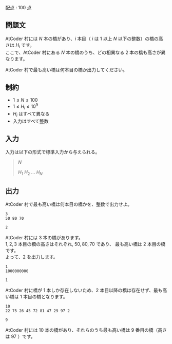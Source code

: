 配点 : $100$ 点

## 問題文

AtCoder 村には $N$ 本の橋があり、$i$ 本目（ $i$ は $1$ 以上 $N$ 以下の整数）の橋の高さは $H_i$ です。<br>
ここで、AtCoder 村にある $N$ 本の橋のうち、どの相異なる $2$ 本の橋も高さが異なります。

AtCoder 村で最も高い橋は何本目の橋か出力してください。

## 制約

- $1\leq N \leq 100$
- $1\leq H_i \leq 10^9$
- $H_i$ はすべて異なる
- 入力はすべて整数

## 入力

入力は以下の形式で標準入力から与えられる。

> $N$
> 
> $H_1$ $H_2$ $\ldots$ $H_N$

## 出力

AtCoder 村で最も高い橋は何本目の橋かを、整数で出力せよ。

```input1
3
50 80 70
```

```output1
2
```

AtCoder 村には $3$ 本の橋があります。<br>
$1,2,3$ 本目の橋の高さはそれぞれ, $50,80,70$ であり、
最も高い橋は $2$ 本目の橋です。<br>
よって、$2$ を出力します。

```input2
1
1000000000
```

```output2
1
```

AtCoder 村に橋が $1$ 本しか存在しないため、$2$ 本目以降の橋は存在せず、最も高い橋は $1$ 本目の橋となります。  

```input3
10
22 75 26 45 72 81 47 29 97 2
```

```output3
9
```

AtCoder 村には $10$ 本の橋があり、それらのうち最も高い橋は $9$ 番目の橋（高さは $97$ ）です。